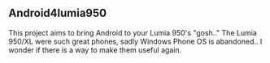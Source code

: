 ## Android4lumia950

This project aims to bring Android to your Lumia 950's
"gosh.." The Lumia 950/XL were such great phones, sadly Windows Phone OS is abandoned.. I wonder if there is a way to make them useful again.
